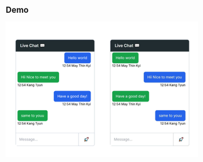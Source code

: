 
## Demo

![App Screenshot](https://raw.githubusercontent.com/MayThinKyi/socket-chat/master/client/src/images/demo.jpg)

